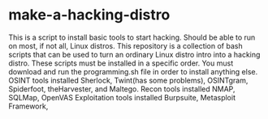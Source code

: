 # make-a-hacking-distro
This is a script to install basic tools to start hacking. Should be able to run on most, if not all, Linux distros. 
This repository is a collection of bash scripts that can be used to turn an ordinary Linux distro intro into a hacking distro.
These scripts must be installed in a specific order. You must download and run the programming.sh file in order to install anything else.
OSINT tools installed Sherlock, Twint(has some problems), OSINTgram, Spiderfoot, theHarvester, and Maltego.
Recon tools installed NMAP, SQLMap, OpenVAS
Exploitation tools installed Burpsuite, Metasploit Framework, 
